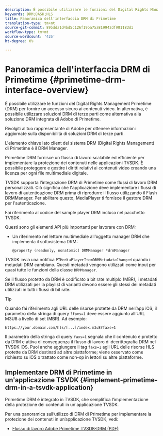 ```yaml
---
description: È possibile utilizzare le funzioni del Digital Rights Management Primetime (DRM) per fornire un accesso sicuro ai contenuti video. In alternativa, è possibile utilizzare soluzioni DRM di terze parti come alternativa alla soluzione DRM integrata di Adobe di Primetime.
keywords: DRM;DASH;HLS
title: Panoramica dell'interfaccia DRM di Primetime
translation-type: tm+mt
source-git-commit: 89bdda1d4bd5c126f19ba75a819942df901183d1
workflow-type: tm+mt
source-wordcount: '426'
ht-degree: 0%

---
```



# Panoramica dell&#39;interfaccia DRM di Primetime {#primetime-drm-interface-overview}

È possibile utilizzare le funzioni del Digital Rights Management Primetime (DRM) per fornire un accesso sicuro ai contenuti video. In alternativa, è possibile utilizzare soluzioni DRM di terze parti come alternativa alla soluzione DRM integrata di Adobe di Primetime.

<!--<a id="section_4DD54E085AB345FE9BE00865E56B28DB"></a>-->

Rivolgiti al tuo rappresentante di Adobe per ottenere informazioni aggiornate sulla disponibilità di soluzioni DRM di terze parti.

L&#39;elemento chiave lato client del sistema DRM (Digital Rights Management) di Primetime è il DRM Manager.

Primetime DRM fornisce un flusso di lavoro scalabile ed efficiente per implementare la protezione dei contenuti nelle applicazioni TVSDK. È possibile proteggere e gestire i diritti relativi ai contenuti video creando una licenza per ogni file multimediale digitale.

TVSDK supporta l’integrazione DRM di Primetime come flussi di lavoro DRM personalizzati. Ciò significa che l&#39;applicazione deve implementare i flussi di lavoro di autenticazione DRM prima di riprodurre il flusso utilizzando il Flash DRMManager. Per abilitare questo, MediaPlayer ti fornisce il gestore DRM per l&#39;autenticazione.

Fai riferimento al codice del sample player DRM incluso nel pacchetto TVSDK.

Questi sono gli elementi API più importanti per lavorare con DRM:

* Un riferimento nel lettore multimediale all&#39;oggetto manager DRM che implementa il sottosistema DRM:

   ```
   @property (readonly, nonatomic) DRMManager *drmManager
   ```

<!--<a id="section_F986DB1EDD6F44CD8E57419CCA0921E8"></a>-->

TVSDK invia una notifica `PTMediaPlayerItemDRMMetadataChanged` quando i metadati DRM cambiano. Questi metadati vengono utilizzati come input per quasi tutte le funzioni della classe `DRMManager`.

<!--<a id="section_223DCF63BAB6438792A85352A79044CC"></a>-->

Se il flusso protetto da DRM è codificato a bit rate multiplo (MBR), i metadati DRM utilizzati per la playlist di varianti devono essere gli stessi dei metadati utilizzati in tutti i flussi di bit rate.

>[!TIP]
>
>Quando fai riferimento agli URL delle risorse protette da DRM nell’app iOS, il parametro della stringa di query `?faxs=1` deve essere aggiunto all’URL M3U8 a livello di set (MBR). Ad esempio:

```
https://your.domain.com/hls/[...]/index.m3u8?faxs=1
```

Il parametro della stringa di query `faxs=1` segnala che il contenuto è protetto da DRM e attiva di conseguenza il flusso di lavoro di decrittografia DRM nel TVSDK iOS. Puoi anche aggiungere il tag `faxs=1` agli URL delle risorse HLS protette da DRM destinati ad altre piattaforme; viene osservato come richiesto su iOS o trattato come non-op in lettori su altre piattaforme.

## Implementare DRM di Primetime in un&#39;applicazione TSVDK {#implement-primetime-drm-in-a-tsvdk-application}

Primetime DRM è integrato in TVSDK, che semplifica l&#39;implementazione della protezione dei contenuti in un&#39;applicazione TVSDK.

Per una panoramica sull’utilizzo di DRM di Primetime per implementare la protezione dei contenuti in un’applicazione TVSDK, vedi:

* [Flusso di lavoro Adobe Primetime TVSDK-DRM (PDF)](https://helpx.adobe.com/content/dam/help/en/primetime/drm/drm_tvsdk_drm_workflow.pdf)